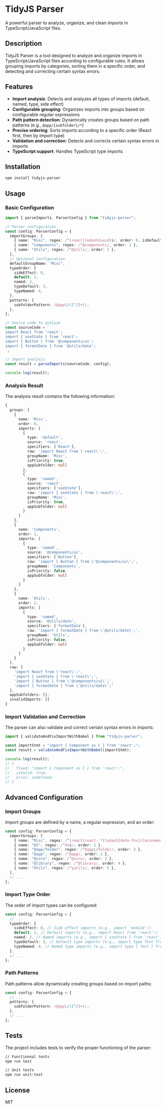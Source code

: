 # TidyJS Parser

A powerful parser to analyze, organize, and clean imports in TypeScript/JavaScript files.

## Description

TidyJS Parser is a tool designed to analyze and organize imports in TypeScript/JavaScript files according to configurable rules. It allows grouping imports by categories, sorting them in a specific order, and detecting and correcting certain syntax errors.

## Features

- **Import analysis**: Detects and analyzes all types of imports (default, named, type, side effect)
- **Configurable grouping**: Organizes imports into groups based on configurable regular expressions
- **Path pattern detection**: Dynamically creates groups based on path patterns (e.g., `@app/{subfolder}/*`)
- **Precise ordering**: Sorts imports according to a specific order (React first, then by import type)
- **Validation and correction**: Detects and corrects certain syntax errors in imports
- **TypeScript support**: Handles TypeScript type imports

## Installation

```bash
npm install tidyjs-parser
```

## Usage

### Basic Configuration

```typescript
import { parseImports, ParserConfig } from "tidyjs-parser";

// Parser configuration
const config: ParserConfig = {
  importGroups: [
    { name: "Misc", regex: /^(react|lodash|uuid)$/, order: 0, isDefault: true },
    { name: "Components", regex: /^@components/, order: 1 },
    { name: "Utils", regex: /^@utils/, order: 2 },
  ],
  // Optional configuration
  defaultGroupName: "Misc",
  typeOrder: {
    sideEffect: 0,
    default: 1,
    named: 2,
    typeDefault: 3,
    typeNamed: 4,
  },
  patterns: {
    subfolderPattern: /@app\/([^/]+)/,
  },
};

// Source code to analyze
const sourceCode = `
import React from 'react';
import { useState } from 'react';
import { Button } from '@components/ui';
import { formatDate } from '@utils/date';
`;

// Import analysis
const result = parseImports(sourceCode, config);

console.log(result);
```

### Analysis Result

The analysis result contains the following information:

```typescript
{
  groups: [
    {
      name: 'Misc',
      order: 0,
      imports: [
        {
          type: 'default',
          source: 'react',
          specifiers: ['React'],
          raw: 'import React from \'react\';',
          groupName: 'Misc',
          isPriority: true,
          appSubfolder: null
        },
        {
          type: 'named',
          source: 'react',
          specifiers: ['useState'],
          raw: 'import { useState } from \'react\';',
          groupName: 'Misc',
          isPriority: true,
          appSubfolder: null
        }
      ]
    },
    {
      name: 'Components',
      order: 1,
      imports: [
        {
          type: 'named',
          source: '@components/ui',
          specifiers: ['Button'],
          raw: 'import { Button } from \'@components/ui\';',
          groupName: 'Components',
          isPriority: false,
          appSubfolder: null
        }
      ]
    },
    {
      name: 'Utils',
      order: 2,
      imports: [
        {
          type: 'named',
          source: '@utils/date',
          specifiers: ['formatDate'],
          raw: 'import { formatDate } from \'@utils/date\';',
          groupName: 'Utils',
          isPriority: false,
          appSubfolder: null
        }
      ]
    }
  ],
  raw: [
    'import React from \'react\';',
    'import { useState } from \'react\';',
    'import { Button } from \'@components/ui\';',
    'import { formatDate } from \'@utils/date\';'
  ],
  appSubfolders: [],
  invalidImports: []
}
```

### Import Validation and Correction

The parser can also validate and correct certain syntax errors in imports:

```typescript
import { validateAndFixImportWithBabel } from "tidyjs-parser";

const importStmt = "import { Component as C } from 'react';";
const result = validateAndFixImportWithBabel(importStmt);

console.log(result);
// {
//   fixed: "import { Component as C } from 'react';",
//   isValid: true,
//   error: undefined
// }
```

## Advanced Configuration

### Import Groups

Import groups are defined by a name, a regular expression, and an order:

```typescript
const config: ParserConfig = {
  importGroups: [
    { name: "Misc", regex: /^(react|react-.*|lodash|date-fns|classnames|@fortawesome|@reach|uuid|@tanstack|ag-grid-community|framer-motion)$/, order: 0 },
    { name: "DS", regex: /^ds$/, order: 1 },
    { name: "@app/folder", regex: /^@app\/folder/, order: 2 },
    { name: "@app", regex: /^@app/, order: 2 },
    { name: "@core", regex: /^@core/, order: 3 },
    { name: "@library", regex: /^@library/, order: 4 },
    { name: "Utils", regex: /^yutils/, order: 5 },
  ],
  // ...
};
```

### Import Type Order

The order of import types can be configured:

```typescript
const config: ParserConfig = {
  // ...
  typeOrder: {
    sideEffect: 0, // Side effect imports (e.g., import 'module';)
    default: 1, // Default imports (e.g., import React from 'react';)
    named: 2, // Named imports (e.g., import { useState } from 'react';)
    typeDefault: 3, // Default type imports (e.g., import type Test from 'react';)
    typeNamed: 4, // Named type imports (e.g., import type { Test } from 'react';)
  },
  // ...
};
```

### Path Patterns

Path patterns allow dynamically creating groups based on import paths:

```typescript
const config: ParserConfig = {
  // ...
  patterns: {
    subfolderPattern: /@app\/([^/]+)/,
  },
  // ...
};
```

## Tests

The project includes tests to verify the proper functioning of the parser:

```bash
// Functionnal tests
npm run test

// Unit tests
npm run unit:test
```

## License

MIT
